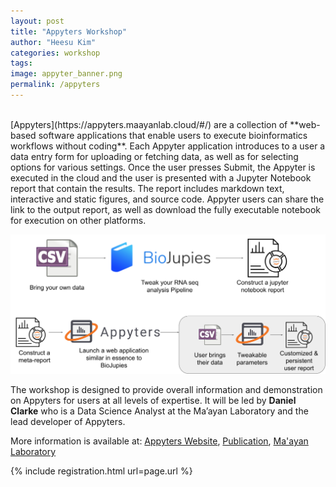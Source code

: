 ```yaml
---
layout: post
title: "Appyters Workshop"
author: "Heesu Kim"
categories: workshop
tags: 
image: appyter_banner.png
permalink: /appyters
---
```

<br>
[Appyters](https://appyters.maayanlab.cloud/#/) are a collection of **web-based software applications that enable users to execute bioinformatics workflows without coding**. Each Appyter application introduces to a user a data entry form for uploading or fetching data, as well as for selecting options for various settings. Once the user presses Submit, the Appyter is executed in the cloud and the user is presented with a Jupyter Notebook report that contain the results. The report includes markdown text, interactive and static figures, and source code. Appyter users can share the link to the output report, as well as download the fully executable notebook for execution on other platforms.

 ![img](./assets/images/appyter_1.svg) 

The workshop is designed to provide overall information and demonstration on Appyters for users at all levels of expertise. It will be led by **Daniel Clarke** who is a Data Science Analyst at the Ma’ayan Laboratory and the lead developer of Appyters.

More information is available at: [Appyters Website](https://appyters.maayanlab.cloud/#/), [Publication](https://pubmed.ncbi.nlm.nih.gov/33748796/), [Ma'ayan Laboratory](https://labs.icahn.mssm.edu/maayanlab/)

{% include registration.html url=page.url %}

